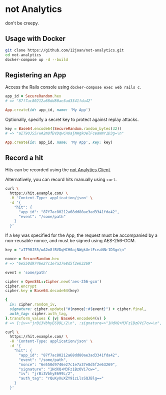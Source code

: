 # not Analytics

don't be creepy. 

## Usage with Docker

```bash
git clone https://github.com/12joan/not-analytics.git
cd not-analytics
docker-compose up -d --build 
```

## Registering an App

Access the Rails console using `docker-compose exec web rails c`.

```ruby
app_id = SecureRandom.hex
# => "87f7ac80212a68dd80ae3ad3341fda42"

App.create(id: app_id, name: 'My App')
```

Optionally, specify a secret key to protect against replay attacks.

```ruby
key = Base64.encode64(SecureRandom.random_bytes(32))
# => "aIT90JS5/wA2m8fBVDqHCH0ajNWgkUelFceaNNr1D3g=\n" 

App.create(id: app_id, name: 'My App', key: key)
```

## Record a hit

Hits can be recorded using the [not Analytics Client](https://github.com/12joan/not-analytics-client).

Alternatively, you can record hits manually using `curl`.

```bash
curl \
  https://hit.example.com/ \
  -H 'Content-Type: application/json' \
  -d '{
    "hit": {
      "app_id": "87f7ac80212a68dd80ae3ad3341fda42",
      "event": "/some/path"
    }
  }'
```

If a key was specified for the App, the request must be accompanied by a non-reusable nonce, and must be signed using AES-256-GCM.

```ruby
key = "aIT90JS5/wA2m8fBVDqHCH0ajNWgkUelFceaNNr1D3g=\n"

nonce = SecureRandom.hex
# => "6e550d9746e27c1e7a37e8d5f2e63269"

event = 'some/path'

cipher = OpenSSL::Cipher.new('aes-256-gcm')
cipher.encrypt
cipher.key = Base64.decode64(key)

{
  iv: cipher.random_iv,
  signature: cipher.update("#{nonce}:#{event}") + cipher.final,
  auth_tag: cipher.auth_tag,
}.transform_values { |v| Base64.encode64(v) }
# => {:iv=>"jrBi3VbhyE699L/2\n", :signature=>"1HdXQ+M3Fz1BzOVi7cw=\n", :auth_tag=>"rQuKyXuXZY91zLlsSQJBlg==\n"}
```

```bash
curl \
  https://hit.example.com/ \
  -H 'Content-Type: application/json' \
  -d '{
    "hit": {
      "app_id": "87f7ac80212a68dd80ae3ad3341fda42",
      "event": "/some/path",
      "nonce": "6e550d9746e27c1e7a37e8d5f2e63269",
      "signature": "1HdXQ+M3Fz1BzOVi7cw=",
      "iv": "jrBi3VbhyE699L/2",
      "auth_tag": "rQuKyXuXZY91zLlsSQJBlg=="
    }
  }'
```
